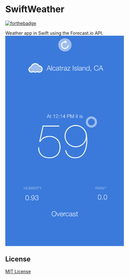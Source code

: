 SwiftWeather
============
[![forthebadge](http://forthebadge.com/badges/built-with-love.svg)](http://forthebadge.com)

Weather app in Swift using the Forecast.io API.<br>
<img src="https://raw.githubusercontent.com/xasos/SwiftWeather/master/Screenshots/app_page.png?token=AF8kkDk4_jMnFBmoElu_r3hTtG3WrZ8uks5UjdjKwA%3D%3D" align="middle" height="667" width="375">


## License
[MIT License](LICENSE)
